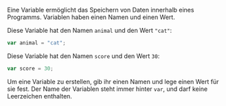 Eine Variable ermöglicht das Speichern von Daten innerhalb eines Programms. Variablen haben einen Namen und einen Wert.

Diese Variable hat den Namen `animal` und den Wert `"cat"`:

```javascript
var animal = "cat";
```

Diese Variable hat den Namen `score` und den Wert `30`:

```javascript
var score = 30;
```

Um eine Variable zu erstellen, gib ihr einen Namen und lege einen Wert für sie fest. Der Name der Variablen steht immer hinter `var`, und darf keine Leerzeichen enthalten.
